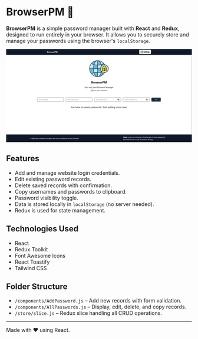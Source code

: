


# BrowserPM 🔐

**BrowserPM** is a simple password manager built with **React** and **Redux**, designed to run entirely in your browser. It allows you to securely store and manage your passwords using the browser's `localStorage`.

![alt text](./public/interface/browser-pm.png)

## Features

- Add and manage website login credentials.
- Edit existing password records.
- Delete saved records with confirmation.
- Copy usernames and passwords to clipboard.
- Password visibility toggle.
- Data is stored locally in `localStorage` (no server needed).
- Redux is used for state management.

## Technologies Used

- React
- Redux Toolkit
- Font Awesome Icons
- React Toastify
- Tailwind CSS

## Folder Structure

- `/components/AddPassword.js` – Add new records with form validation.
- `/components/AllPasswords.js` – Display, edit, delete, and copy records.
- `/store/slice.js` – Redux slice handling all CRUD operations.

---

Made with ❤️ using React.